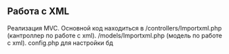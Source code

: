 <h2>Работа с XML</h2>
<p>Реализация MVC. Основной код находиться в /controllers/Importxml.php (кантроллер по работе с xml).
/models/Importxml.php (модель по работе с xml). config.php для настройки бд
</p>
